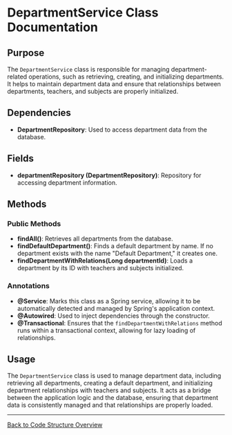 # DepartmentService Class Documentation

## Purpose

The `DepartmentService` class is responsible for managing department-related operations, such as retrieving, creating, and initializing departments. It helps to maintain department data and ensure that relationships between departments, teachers, and subjects are properly initialized.

## Dependencies

- **DepartmentRepository**: Used to access department data from the database.

## Fields

- **departmentRepository (DepartmentRepository)**: Repository for accessing department information.

## Methods

### Public Methods

- **findAll()**: Retrieves all departments from the database.
- **findDefaultDepartment()**: Finds a default department by name. If no department exists with the name "Default Department," it creates one.
- **findDepartmentWithRelations(Long departmentId)**: Loads a department by its ID with teachers and subjects initialized.

### Annotations

- **@Service**: Marks this class as a Spring service, allowing it to be automatically detected and managed by Spring's application context.
- **@Autowired**: Used to inject dependencies through the constructor.
- **@Transactional**: Ensures that the `findDepartmentWithRelations` method runs within a transactional context, allowing for lazy loading of relationships.

## Usage

The `DepartmentService` class is used to manage department data, including retrieving all departments, creating a default department, and initializing department relationships with teachers and subjects. It acts as a bridge between the application logic and the database, ensuring that department data is consistently managed and that relationships are properly loaded.

---

[Back to Code Structure Overview](../../code-structure/code-structure.md)
